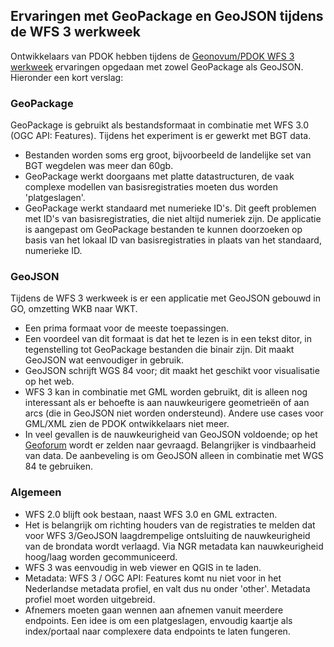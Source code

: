 ## Ervaringen met GeoPackage en GeoJSON tijdens de WFS 3 werkweek

Ontwikkelaars van PDOK hebben tijdens de [Geonovum/PDOK WFS 3 werkweek](https://www.geonovum.nl/over-geonovum/actueel/de-ins-en-outs-van-wfs3-6-juni-2019) ervaringen opgedaan met zowel GeoPackage als GeoJSON. Hieronder een kort verslag: 

### GeoPackage
GeoPackage is gebruikt als bestandsformaat in combinatie met WFS 3.0 (OGC API: Features). Tijdens het experiment is er gewerkt met BGT data. 

- Bestanden worden soms erg groot, bijvoorbeeld de landelijke set van BGT wegdelen was meer dan 60gb. 
- GeoPackage werkt doorgaans met platte datastructuren, de vaak complexe modellen van basisregistraties moeten dus worden 'platgeslagen'. 
- GeoPackage werkt standaard met numerieke ID's. Dit geeft problemen met ID's van basisregistraties, die niet altijd numeriek zijn. De applicatie is aangepast om GeoPackage bestanden te kunnen doorzoeken op basis van het lokaal ID van basisregistraties in plaats van het standaard, numerieke ID. 

### GeoJSON
Tijdens de WFS 3 werkweek is er een applicatie met GeoJSON gebouwd in GO, omzetting WKB naar WKT.

- Een prima formaat voor de meeste toepassingen. 
- Een voordeel van dit formaat is dat het te lezen is in een tekst ditor, in tegenstelling tot GeoPackage bestanden die binair zijn. Dit maakt GeoJSON wat eenvoudiger in gebruik. 
- GeoJSON schrijft WGS 84 voor; dit maakt het geschikt voor visualisatie op het web.
- WFS 3 kan in combinatie met GML worden gebruikt, dit is alleen nog interessant als er behoefte is aan nauwkeurigere geometrieën of aan arcs (die in GeoJSON niet worden ondersteund). Andere use cases voor GML/XML zien de PDOK ontwikkelaars niet meer.
- In veel gevallen is de nauwkeurigheid van GeoJSON voldoende; op het [Geoforum](https://geoforum.nl) wordt er zelden naar gevraagd. Belangrijker is vindbaarheid van data. De aanbeveling is om GeoJSON alleen in combinatie met WGS 84 te gebruiken. 

### Algemeen 
- WFS 2.0 blijft ook bestaan, naast WFS 3.0 en GML extracten. 
- Het is belangrijk om richting houders van de registraties te melden dat voor WFS 3/GeoJSON laagdrempelige ontsluiting de nauwkeurigheid van de brondata wordt verlaagd.  Via NGR metadata kan nauwkeurigheid hoog/laag worden gecommuniceerd. 
- WFS 3 was eenvoudig in web viewer en QGIS in te laden. 
- Metadata: WFS 3 / OGC API: Features komt nu niet voor in het Nederlandse metadata profiel, en valt dus nu onder 'other'. Metadata profiel moet worden uitgebreid.
- Afnemers moeten gaan wennen aan afnemen vanuit meerdere endpoints. Een idee is om een platgeslagen, envoudig kaartje als index/portaal naar complexere data endpoints te laten fungeren.
